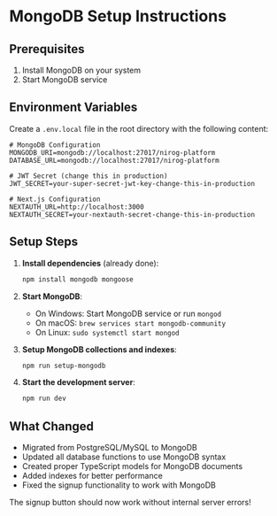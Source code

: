 # MongoDB Setup Instructions

## Prerequisites
1. Install MongoDB on your system
2. Start MongoDB service

## Environment Variables
Create a `.env.local` file in the root directory with the following content:

```env
# MongoDB Configuration
MONGODB_URI=mongodb://localhost:27017/nirog-platform
DATABASE_URL=mongodb://localhost:27017/nirog-platform

# JWT Secret (change this in production)
JWT_SECRET=your-super-secret-jwt-key-change-this-in-production

# Next.js Configuration
NEXTAUTH_URL=http://localhost:3000
NEXTAUTH_SECRET=your-nextauth-secret-change-this-in-production
```

## Setup Steps

1. **Install dependencies** (already done):
   ```bash
   npm install mongodb mongoose
   ```

2. **Start MongoDB**:
   - On Windows: Start MongoDB service or run `mongod`
   - On macOS: `brew services start mongodb-community`
   - On Linux: `sudo systemctl start mongod`

3. **Setup MongoDB collections and indexes**:
   ```bash
   npm run setup-mongodb
   ```

4. **Start the development server**:
   ```bash
   npm run dev
   ```

## What Changed

- Migrated from PostgreSQL/MySQL to MongoDB
- Updated all database functions to use MongoDB syntax
- Created proper TypeScript models for MongoDB documents
- Added indexes for better performance
- Fixed the signup functionality to work with MongoDB

The signup button should now work without internal server errors!
